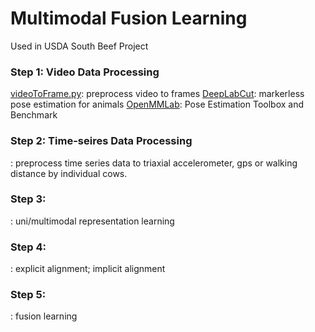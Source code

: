 # Multimodal Fusion Learning
Used in USDA South Beef Project

### Step 1: Video Data Processing
[videoToFrame.py](videoToFrame.py): preprocess video to frames
[DeepLabCut](https://github.com/DeepLabCut/DeepLabCut): markerless pose estimation for animals
[OpenMMLab](https://github.com/open-mmlab/mmpose): Pose Estimation Toolbox and Benchmark

### Step 2: Time-seires Data Processing
: preprocess time series data to triaxial accelerometer, gps or walking distance by individual cows.

### Step 3:
: uni/multimodal representation learning

### Step 4:
: explicit alignment; implicit alignment

### Step 5:
: fusion learning